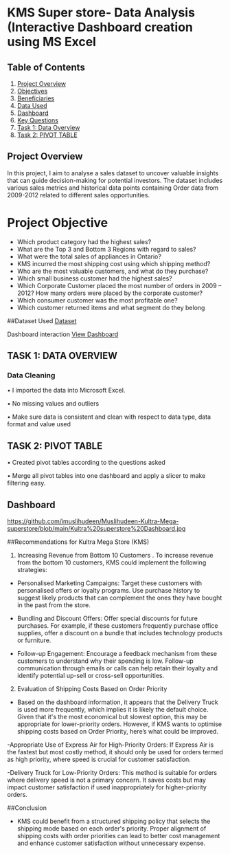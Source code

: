 # KMS Super store- Data Analysis (Interactive Dashboard creation using MS Excel

## Table of Contents
1. [Project Overview](#Project-Overview)  
2. [Objectives](#objectives)  
3. [Beneficiaries](#beneficiaries)  
4. [Data Used](#data-used)  
5. [Dashboard](#dashboard)  
6. [Key Questions](#key-questions)  
7. [Task 1: Data Overview](#task-1-data-overview)  
8. [Task 2: PIVOT TABLE](#task-2-pivot-table)  
   

## Project Overview 
In this project, I aim to analyse a sales dataset to uncover valuable insights that can guide decision-making for potential investors. The dataset includes various sales metrics and historical data points  containing Order data from 2009-2012 related to different sales opportunities.

# Project Objective
-	Which product category had the highest sales?
-	What are the Top 3 and Bottom 3 Regions with regard to sales?
-	What were the total sales of appliances in Ontario?
-	KMS incurred the most shipping cost using which shipping method?
-	Who are the most valuable customers, and what do they purchase?
-	Which small business customer had the highest sales?
-	Which Corporate Customer placed the most number of orders in 2009 – 2012? How many orders were placed by the corporate customer?
-	Which consumer customer was the most profitable one?
-	Which customer returned items and what segment do they belong

##Dataset Used
<a href= "https://github.com/imuslihudeen/Muslihudeen-Kultra-Mega-superstore/blob/main/KMS%20Superstore%20Data.xlsx"> Dataset</a>

Dashboard interaction <a href= “https://github.com/imuslihudeen/Muslihudeen-Kultra-Mega-superstore/blob/main/Kultra%20superstore%20Dashboard.jpg”>View Dashboard</a>

## TASK 1: DATA OVERVIEW
 ### Data Cleaning
•	I imported the data into Microsoft Excel.

•	No missing values and outliers

•	Make sure data is consistent and clean with respect to data type, data format and value used


## TASK 2: PIVOT TABLE
•	Created pivot tables according to the questions asked

•	Merge all pivot tables into one dashboard and apply a slicer to make filtering easy.

## Dashboard
https://github.com/imuslihudeen/Muslihudeen-Kultra-Mega-superstore/blob/main/Kultra%20superstore%20Dashboard.jpg

##Recommendations for Kultra Mega Store (KMS)
1. Increasing Revenue from Bottom 10 Customers
.   To increase revenue from the bottom 10 customers, KMS could implement the following strategies:
   
-   Personalised Marketing Campaigns: Target these customers with personalised offers or loyalty programs. Use purchase history to suggest likely products that can complement the ones they have bought in the past from the store.
  
-   Bundling and Discount Offers: Offer special discounts for future purchases. For example, if these customers frequently purchase office supplies, offer a discount on a bundle that includes technology products or furniture.
  
-   Follow-up Engagement: Encourage a feedback mechanism from these customers to understand why their spending is low. Follow-up communication through emails or calls can help retain their loyalty and identify potential up-sell or cross-sell opportunities.

2. Evaluation of Shipping Costs Based on Order Priority
   
-   Based on the dashboard information, it appears that the Delivery Truck is used more frequently, which implies it is likely the default choice. Given that it's the most economical but slowest option, this may be appropriate for lower-priority orders. However, if KMS wants to optimise shipping costs based on Order Priority, here’s what could be improved.
  
-Appropriate Use of Express Air for High-Priority Orders: If Express Air is the fastest but most costly method, it should only be used for orders termed as high priority, where speed is crucial for customer satisfaction.

-Delivery Truck for Low-Priority Orders: This method is suitable for orders where delivery speed is not a primary concern. It saves costs but may impact customer satisfaction if used inappropriately for higher-priority orders.

##Conclusion
-   KMS could benefit from a structured shipping policy that selects the shipping mode based on each order's priority. Proper alignment of shipping costs with order priorities can lead to better cost management and enhance customer satisfaction without unnecessary expense.
